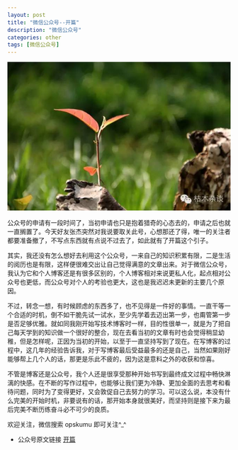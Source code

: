 ```yaml
---
layout: post
title: "微信公众号--开篇"
description: "微信公众号"
categories: other
tags: [微信公众号]
---
```


![start](images/start.jpg)

公众号的申请有一段时间了，当初申请也只是抱着猎奇的心态去的，申请之后也就一直搁置了。今天好友张杰突然对我说要取关此号，心想那还了得，唯一的关注者都要准备撤了，不写点东西就有点说不过去了，如此就有了开篇这个引子。

其实，我还没有怎么想好去利用这个公众号，一来自己的知识积累有限，二是生活的阅历也是有限，这样便很难交出让自己觉得满意的文章出来。对于微信公众号，我认为它和个人博客还是有很多区别的，个人博客相对来说更私人化，起点相对公众号也更低，而公众号对个人的考验也更大，这也是我迟迟未更新的主要几个原因。

不过，转念一想，有时候顾虑的东西多了，也不见得是一件好的事情。一直干等一个合适的时机，倒不如干脆先试一试水，至少先学着去迈出第一步，也甭管第一步是否足够优雅。就如同我刚开始写技术博客时一样，目的性很单一，就是为了把自己每天学到的知识做一个很好的整合，现在去看当初的文章有时也会觉得稍显幼稚，但是怎样呢，正因为当初的开始，以至于一直坚持写到了现在。在写博客的过程中，这几年的经验告诉我，对于写博客最后受益最多的还是自己，当然如果刚好能够帮上几个人的话，那更是乐此不疲的，因为这是意料之外的收获和惊喜。

不管是博客还是公众号，我个人还是很享受那种开始书写到最终成文过程中畅快淋漓的快感。在不断的写作过程中，也能够让我们更为冷静、更加全面的去思考和看待问题，同时为了变得更好，又会敦促自己去努力的学习。可以这么说，本没有什么完美的开始时机，非要说有的话，那开始本身就很美好，而坚持则是接下来为最后完美不断历练奋斗必不可少的良质。

欢迎关注，微信搜索 opskumu 即可关注^_^

* 公众号原文链接 [开篇](http://mp.weixin.qq.com/s?__biz=MzAxODUwNDc4MA==&mid=213596736&idx=1&sn=d3785ef4b66771a15d63a35bc4781909#rd)
